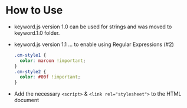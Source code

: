 # How to Use

- keyword.js version 1.0 can be used for strings and was moved to keyword.1.0 folder.
- keyword.js version 1.1 ... to enable using Regular Expressions (#2)


    ```css
    .cm-style1 {
      color: maroon !important;
    }
    .cm-style2 {
      color: #00f !important;
    }
    ```

- Add the necessary `<script>` & `<link rel="stylesheet">` to the HTML document

